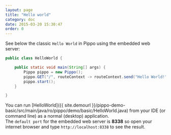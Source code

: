 ```yaml
---
layout: page
title: "Hello world"
category: doc
date: 2015-03-20 15:30:47
order: 0
---
```


See below the classic `Hello World` in Pippo using the embedded web server:

```java
public class HelloWorld {

    public static void main(String[] args) {
        Pippo pippo = new Pippo();
        pippo.GET("/", routeContext -> routeContext.send("Hello World!"));
        pippo.start();
    }

}
```

You can run [HelloWorld]({{ site.demourl }}/pippo-demo-basic/src/main/java/ro/pippo/demo/basic/HelloWorld.java) from your IDE (or command line) as a normal (desktop) application.  
The `default port` for the embedded web server is __8338__ so open your internet browser and type `http://localhost:8338` to 
see the result.
